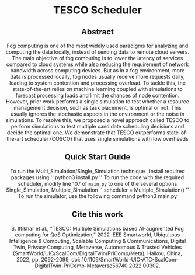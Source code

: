 <h1 align="center">TESCO Scheduler</h1>
<div align="center">

## Abstract
Fog computing is one of the most widely used paradigms for analyzing and computing the data locally, instead of sending data to remote cloud servers. The main objective of fog computing is to lower the latency of services compared to cloud systems while also reducing the requirement of network bandwidth across computing devices. But as in a fog environment, more data is processed locally, fog nodes usually receive more requests daily, leading to system contention and processing overload. To tackle this, the state-of-the-art relies on machine learning coupled with simulations to forecast processing loads and limit the chances of node contention. However, prior work performs a single simulation to test whether a resource management decision, such as task placement, is optimal or not. This usually ignores the stochastic aspects in the environment or the noise in simulations. To resolve this, we proposed a novel approach called TESCO to perform simulations to test multiple candidate scheduling decisions and decide the optimal one. We demonstrate that TESCO outperforms state-of-the-art scheduler (COSCO) that uses single simulations with low overheads

## Quick Start Guide
To run the Multi_Simulation/Single_Simulation  technique , install required packages using
''
python3 install.py
''
To run the code with the required scheduler, modify line 107 of `main.py` to one of the several options Single_Simulation, Multiple_Simulation
''
scheduler = Multiple_Simulation()
''
To run the simulator, use the following command
python3 main.py


## Cite this work
S. Iftikhar et al., "TESCO: Multiple Simulations based AI-augmented Fog computing for QoS Optimization," 2022 IEEE Smartworld, Ubiquitous Intelligence & Computing, Scalable Computing & Communications, Digital Twin, Privacy Computing, Metaverse, Autonomous & Trusted Vehicles (SmartWorld/UIC/ScalCom/DigitalTwin/PriComp/Meta), Haikou, China, 2022, pp. 2092-2099, doi: 10.1109/SmartWorld-UIC-ATC-ScalCom-DigitalTwin-PriComp-Metaverse56740.2022.00302.


